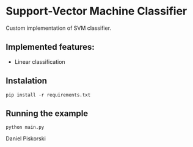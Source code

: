 Support-Vector Machine Classifier
=================================

Custom implementation of SVM classifier.

Implemented features:
---------------------------------
- Linear classification

Instalation
---------------------------------
`pip install -r requirements.txt`

Running the example
---------------------------------
`python main.py`


Daniel Piskorski
